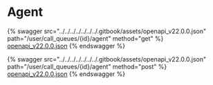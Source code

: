 # Agent

{% swagger src="../../../../../../../.gitbook/assets/openapi_v22.0.0.json" path="/user/call_queues/{id}/agent" method="get" %}
[openapi_v22.0.0.json](../../../../../../../.gitbook/assets/openapi_v22.0.0.json)
{% endswagger %}

{% swagger src="../../../../../../../.gitbook/assets/openapi_v22.0.0.json" path="/user/call_queues/{id}/agent" method="post" %}
[openapi_v22.0.0.json](../../../../../../../.gitbook/assets/openapi_v22.0.0.json)
{% endswagger %}

